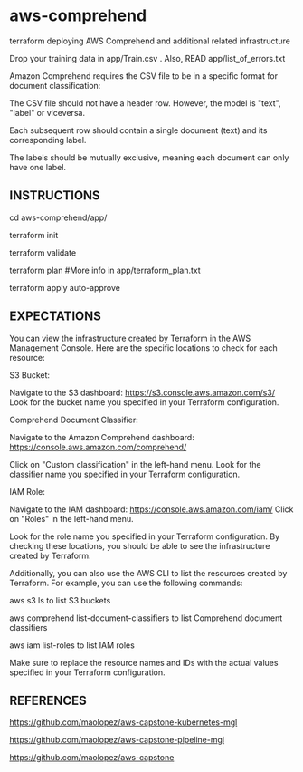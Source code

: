 # aws-comprehend
terraform deploying AWS Comprehend and additional related infrastructure

Drop your training data in app/Train.csv . Also, READ app/list_of_errors.txt

Amazon Comprehend requires the CSV file to be in a specific format for document classification:

The CSV file should not have a header row. However, the model is "text", "label" or viceversa.

Each subsequent row should contain a single document (text) and its corresponding label.

The labels should be mutually exclusive, meaning each document can only have one label.


INSTRUCTIONS
------------------

cd aws-comprehend/app/

terraform init

terraform validate

terraform plan  #More info in app/terraform_plan.txt

terraform apply auto-approve


EXPECTATIONS
------------------

You can view the infrastructure created by Terraform in the AWS Management Console. Here are the specific locations to check for each resource:


S3 Bucket:

Navigate to the S3 dashboard: https://s3.console.aws.amazon.com/s3/
Look for the bucket name you specified in your Terraform configuration.


Comprehend Document Classifier:

Navigate to the Amazon Comprehend dashboard: https://console.aws.amazon.com/comprehend/

Click on "Custom classification" in the left-hand menu.
Look for the classifier name you specified in your Terraform configuration.


IAM Role:

Navigate to the IAM dashboard: https://console.aws.amazon.com/iam/
Click on "Roles" in the left-hand menu.

Look for the role name you specified in your Terraform configuration.
By checking these locations, you should be able to see the infrastructure created by Terraform.


Additionally, you can also use the AWS CLI to list the resources created by Terraform. For example, you can use the following commands:

aws s3 ls to list S3 buckets

aws comprehend list-document-classifiers to list Comprehend document classifiers

aws iam list-roles to list IAM roles


Make sure to replace the resource names and IDs with the actual values specified in your Terraform configuration.


REFERENCES
------------------

https://github.com/maolopez/aws-capstone-kubernetes-mgl

https://github.com/maolopez/aws-capstone-pipeline-mgl

https://github.com/maolopez/aws-capstone